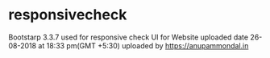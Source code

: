# responsivecheck
Bootstarp 3.3.7 used for responsive check UI for Website
uploaded date 26-08-2018 at 18:33 pm(GMT +5:30) 
uploaded by https://anupammondal.in
